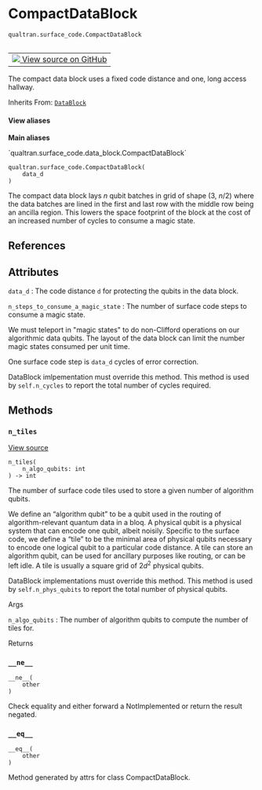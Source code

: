 # CompactDataBlock
`qualtran.surface_code.CompactDataBlock`


<table class="tfo-notebook-buttons tfo-api nocontent" align="left">
<td>
  <a target="_blank" href="https://github.com/quantumlib/Qualtran/blob/main/qualtran/surface_code/data_block.py#L150-L174">
    <img src="https://www.tensorflow.org/images/GitHub-Mark-32px.png" />
    View source on GitHub
  </a>
</td>
</table>



The compact data block uses a fixed code distance and one, long access hallway.

Inherits From: [`DataBlock`](../../qualtran/surface_code/DataBlock.md)

<section class="expandable">
  <h4 class="showalways">View aliases</h4>
  <p>
<b>Main aliases</b>
<p>`qualtran.surface_code.data_block.CompactDataBlock`</p>
</p>
</section>

<pre class="devsite-click-to-copy prettyprint lang-py tfo-signature-link">
<code>qualtran.surface_code.CompactDataBlock(
    data_d
)
</code></pre>



<!-- Placeholder for "Used in" -->

The compact data block lays $n$ qubit batches in grid of shape (3, $n/2$) where
the data batches are lined in the first and last row with the middle row being
an ancilla region. This lowers the space footprint of the block at the cost of an
increased number of cycles to consume a magic state.

<h2 class="add-link">References</h2>






<h2 class="add-link">Attributes</h2>

`data_d`<a id="data_d"></a>
: The code distance `d` for protecting the qubits in the data block.

`n_steps_to_consume_a_magic_state`<a id="n_steps_to_consume_a_magic_state"></a>
: The number of surface code steps to consume a magic state.
  
  We must teleport in "magic states" to do non-Clifford operations on our algorithmic
  data qubits. The layout of the data block can limit the number magic states consumed
  per unit time.
  
  One surface code step is `data_d` cycles of error correction.
  
  DataBlock imlpementation must override this method. This method is used by
  `self.n_cycles` to report the total number of cycles required.




## Methods

<h3 id="n_tiles"><code>n_tiles</code></h3>

<a target="_blank" class="external" href="https://github.com/quantumlib/Qualtran/blob/main/qualtran/surface_code/data_block.py#L169-L170">View source</a>

<pre class="devsite-click-to-copy prettyprint lang-py tfo-signature-link">
<code>n_tiles(
    n_algo_qubits: int
) -> int
</code></pre>

The number of surface code tiles used to store a given number of algorithm qubits.

 We define an “algorithm qubit” to be a qubit used in the routing of algorithm-relevant
 quantum data in a bloq. A physical qubit is a physical system that can encode one qubit,
 albeit noisily. Specific to the surface code, we define a “tile” to be the minimal area
 of physical qubits necessary to encode one logical qubit to a particular code distance.
 A tile can store an algorithm qubit, can be used for ancillary purposes like routing,
 or can be left idle. A tile is usually a square grid of $2d^2$ physical qubits.

 DataBlock implementations must override this method. This method is used by
 `self.n_phys_qubits` to report the total number of physical qubits.

Args

`n_algo_qubits`
: The number of algorithm qubits to compute the number of tiles for.




Returns




<h3 id="__ne__"><code>__ne__</code></h3>

<pre class="devsite-click-to-copy prettyprint lang-py tfo-signature-link">
<code>__ne__(
    other
)
</code></pre>

Check equality and either forward a NotImplemented or return the result negated.


<h3 id="__eq__"><code>__eq__</code></h3>

<pre class="devsite-click-to-copy prettyprint lang-py tfo-signature-link">
<code>__eq__(
    other
)
</code></pre>

Method generated by attrs for class CompactDataBlock.




